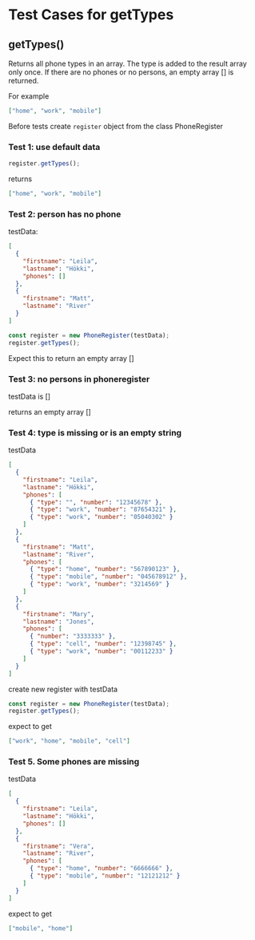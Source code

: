 # Test Cases for getTypes

## **getTypes()**

Returns all phone types in an array. The type is added to the result array only once. If there are no phones or no persons, an empty array [] is returned.

For example

```json
["home", "work", "mobile"]
```

Before tests create `register` object from the class PhoneRegister

### Test 1: use default data

```js
register.getTypes();
```

returns

```json
["home", "work", "mobile"]
```

### Test 2: person has no phone

testData:

```json
[
  {
    "firstname": "Leila",
    "lastname": "Hökki",
    "phones": []
  },
  {
    "firstname": "Matt",
    "lastname": "River"
  }
]
```

```js
const register = new PhoneRegister(testData);
register.getTypes();
```

Expect this to return an empty array []

### Test 3: no persons in phoneregister

testData is []

returns an empty array []

### Test 4: type is missing or is an empty string

testData

```json
[
  {
    "firstname": "Leila",
    "lastname": "Hökki",
    "phones": [
      { "type": "", "number": "12345678" },
      { "type": "work", "number": "87654321" },
      { "type": "work", "number": "05040302" }
    ]
  },
  {
    "firstname": "Matt",
    "lastname": "River",
    "phones": [
      { "type": "home", "number": "567890123" },
      { "type": "mobile", "number": "045678912" },
      { "type": "work", "number": "3214569" }
    ]
  },
  {
    "firstname": "Mary",
    "lastname": "Jones",
    "phones": [
      { "number": "3333333" },
      { "type": "cell", "number": "12398745" },
      { "type": "work", "number": "00112233" }
    ]
  }
]
```

create new register with testData

```js
const register = new PhoneRegister(testData);
register.getTypes();
```

expect to get

```json
["work", "home", "mobile", "cell"]
```

### Test 5. Some phones are missing

testData

```json
[
  {
    "firstname": "Leila",
    "lastname": "Hökki",
    "phones": []
  },
  {
    "firstname": "Vera",
    "lastname": "River",
    "phones": [
      { "type": "home", "number": "6666666" },
      { "type": "mobile", "number": "12121212" }
    ]
  }
]
```

expect to get

```json
["mobile", "home"]
```
